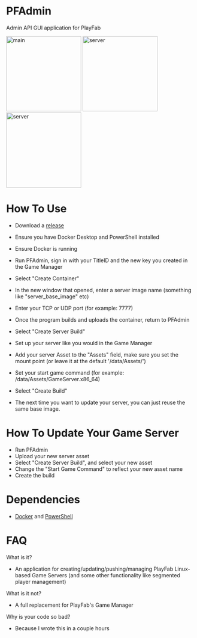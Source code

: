 # PFAdmin
Admin API GUI application for PlayFab

<img src="https://i.imgur.com/NzKHvml.png" alt="main" width="200"/> <img src="https://i.imgur.com/uUPctYA.png" alt="server" width="200"/> <img src="https://i.imgur.com/fjUg3m6.png" alt="server" width="200"/>

# How To Use
- Download a [release](https://github.com/bphillips09/PFAdmin/releases/latest)
- Ensure you have Docker Desktop and PowerShell installed
- Ensure Docker is running
- Run PFAdmin, sign in with your TitleID and the new key you created in the Game Manager
- Select "Create Container"
- In the new window that opened, enter a server image name (something like "server_base_image" etc)
- Enter your TCP or UDP port (for example: 7777)
- Once the program builds and uploads the container, return to PFAdmin
- Select "Create Server Build"
- Set up your server like you would in the Game Manager
- Add your server Asset to the "Assets" field, make sure you set the mount point (or leave it at the default '/data/Assets/')
- Set your start game command (for example: /data/Assets/GameServer.x86_64)
- Select "Create Build"

- The next time you want to update your server, you can just reuse the same base image. 

# How To Update Your Game Server
- Run PFAdmin
- Upload your new server asset
- Select "Create Server Build", and select your new asset
- Change the "Start Game Command" to reflect your new asset name
- Create the build

# Dependencies
- [Docker](https://www.docker.com/products/docker-desktop) and [PowerShell](https://github.com/PowerShell/PowerShell/releases/latest)

# FAQ
What is it?
- An application for creating/updating/pushing/managing PlayFab Linux-based Game Servers (and some other functionality like segmented player management)

What is it not?
- A full replacement for PlayFab's Game Manager

Why is your code so bad?
- Because I wrote this in a couple hours
